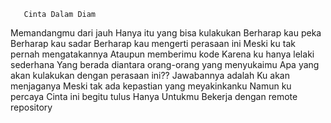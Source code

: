        Cinta Dalam Diam

Memandangmu dari jauh
Hanya itu yang bisa kulakukan
Berharap kau peka
Berharap kau sadar
Berharap kau mengerti perasaan ini
Meski ku tak pernah mengatakannya
Ataupun memberimu kode
Karena ku hanya lelaki sederhana
Yang berada diantara orang-orang yang menyukaimu
Apa yang akan kulakukan dengan perasaan ini??
Jawabannya adalah
Ku akan menjaganya
Meski tak ada kepastian yang meyakinkanku
Namun ku percaya
Cinta ini begitu tulus
Hanya Untukmu
Bekerja dengan remote repository
